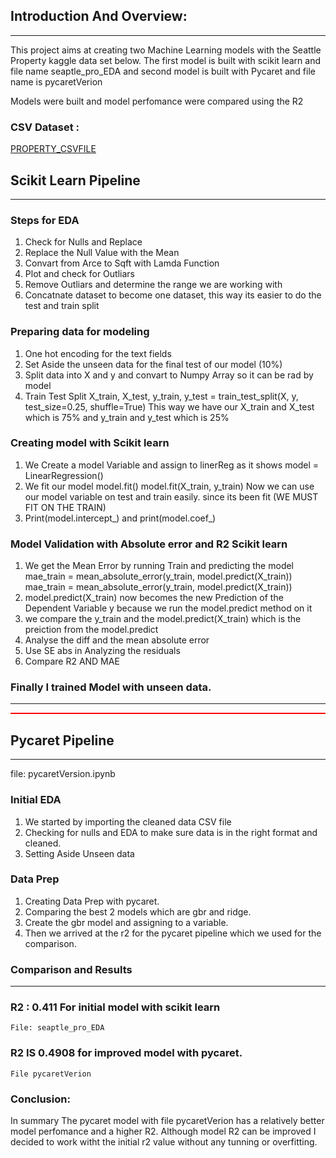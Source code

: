 

## Introduction And Overview:

***

This project aims at creating two Machine Learning models with the Seattle Property kaggle data set below. The first model is built with scikit learn and file name seaptle_pro_EDA and second model is built with Pycaret and file name is pycaretVerion

Models were built and model perfomance were compared using the R2




### CSV Dataset :

  [PROPERTY_CSVFILE](https://www.kaggle.com/datasets/samuelcortinhas/house-price-prediction-seattle)


## Scikit Learn Pipeline
***

### Steps for EDA

1. Check for Nulls and Replace 
2. Replace the Null Value with the Mean
3. Convart from Arce to Sqft with Lamda Function
4. Plot and check for Outliars
5. Remove Outliars and determine the range we are working with
6. Concatnate dataset to become one dataset, this way its easier to do the test and train split

### Preparing data for modeling

1. One hot encoding for the text fields
2. Set Aside the unseen data for the final test of our model (10%)
3. Split data into X and y and convart to Numpy Array so it can be rad by model 
4. Train Test Split X_train, X_test, y_train, y_test = train_test_split(X, y, test_size=0.25, shuffle=True)
This way we have our X_train and X_test which is 75% and y_train and y_test which is 25%

### Creating model with Scikit learn 

1. We Create a  model Variable and assign to linerReg as it shows model = LinearRegression() 
2. We fit our model model.fit()  model.fit(X_train, y_train) Now we can use our model variable on test and train easily. since its been fit (WE MUST FIT ON THE TRAIN)
3. Print(model.intercept_) and print(model.coef_) 
 
### Model Validation with Absolute error and R2 Scikit learn 

1. We get the Mean Error by running Train and predicting the model mae_train = mean_absolute_error(y_train, model.predict(X_train))   
mae_train = mean_absolute_error(y_train, model.predict(X_train))   
2. model.predict(X_train) now becomes the new Prediction of the Dependent Variable y because we run the model.predict method on it
3. we compare the y_train and the model.predict(X_train) which is the preiction from the model.predict
4. Analyse the diff and the mean absolute error
5. Use SE abs in Analyzing the residuals
6. Compare R2 AND MAE 

### Finally I trained Model with unseen data.


***

<hr style="height:2px;border:none;color:#333;background-color:red;">

## Pycaret Pipeline  
***

file: pycaretVersion.ipynb

### Initial EDA

1.  We started by importing the cleaned data CSV file 
2.  Checking for nulls and EDA to make sure data is in the right format and cleaned.
3.  Setting Aside Unseen data 

### Data Prep

1. Creating Data Prep with pycaret.
2. Comparing the best 2 models which are gbr and ridge.
3. Create the gbr model and assigning to a variable.
4. Then we arrived at the r2 for the pycaret pipeline which we used for the comparison.







### Comparison and Results

---
### R2 : 0.411 For initial model with scikit learn  
    File: seaptle_pro_EDA

### R2 IS 0.4908 for improved model with pycaret.
    File pycaretVerion

### Conclusion:
 In summary The pycaret model with file pycaretVerion has a relatively better model perfomance and a higher R2. Although model R2 can be improved I decided to work witht the initial r2 value without any tunning or overfitting.



